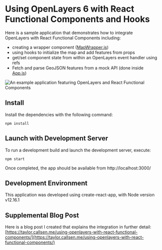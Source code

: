 # Using OpenLayers 6 with React Functional Components and Hooks

Here is a sample application that demonstrates how to integrate OpenLayers with React Functional Components including:

* creating a wrapper component ([MapWrapper.js](https://github.com/tcallsen/react-func-openlayers/blob/master/src/components/MapWrapper.js))
* using hooks to initialize the map and add features from props
* get/set component state from within an OpenLayers event handler using refs
* Fetch and parse GeoJSON features from a mock API (done inside [App.js](https://github.com/tcallsen/react-func-openlayers/blob/master/src/App.js))

![An example application featuring OpenLayers and React Functional Components](https://taylor.callsen.me/wp-content/uploads/2020/09/tcallsen-react-function-openlayers-example-sept-2020.jpg "An example application featuring OpenLayers and React Functional Components")

## Install

Install the dependencies with the following command:

`npm install`

## Launch with Development Server

To run a development build and launch the development server, execute:

`npm start`

Once completed, the app should be available from http://localhost:3000/

## Development Environment

This application was developed using create-react-app, with Node version v12.16.1

## Supplemental Blog Post

Here is a blog post I created that explains the integration in further detail: [https://taylor.callsen.me/using-openlayers-with-react-functional-components/](https://taylor.callsen.me/using-openlayers-with-react-functional-components/)
